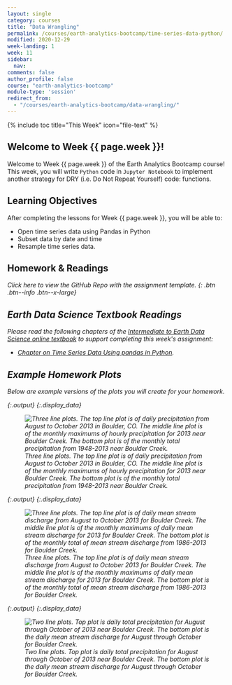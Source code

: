 ```yaml
---
layout: single
category: courses
title: "Data Wrangling"
permalink: /courses/earth-analytics-bootcamp/time-series-data-python/
modified: 2020-12-29
week-landing: 1
week: 11
sidebar:
  nav:
comments: false
author_profile: false
course: "earth-analytics-bootcamp"
module-type: 'session'
redirect_from:
  - "/courses/earth-analytics-bootcamp/data-wrangling/"
---
```



{% include toc title="This Week" icon="file-text" %}

<div class="notice--info" markdown="1">

## <i class="fa fa-ship" aria-hidden="true"></i> Welcome to Week {{ page.week }}!

Welcome to Week {{ page.week }} of the Earth Analytics Bootcamp course! This week, you will write `Python` code in `Jupyter Notebook` to implement another strategy for DRY (i.e. Do Not Repeat Yourself) code: functions. 

## <i class="fa fa-graduation-cap" aria-hidden="true"></i> Learning Objectives

After completing the lessons for Week {{ page.week }}, you will be able to:

* Open time series data using Pandas in Python
* Subset data by date and time
* Resample time series data.

## <i class="fa fa-pencil-square-o" aria-hidden="true"></i> Homework & Readings

<a href="https://github.com/earthlab-education/bootcamp-2020-10-time-series-template" target="_blank"> <i class="fa fa-link" aria-hidden="true"></a> Click here to view the GitHub Repo with the assignment template. </a>{: .btn .btn--info .btn--x-large}


## <i class="fa fa-book"></i> Earth Data Science Textbook Readings

Please read the following chapters of the <a href="https://www.earthdatascience.org/courses/use-data-open-source-python"> Intermediate to Earth Data Science online textbook</a> to support completing this week's assignment:

* <a href="https://www.earthdatascience.org/courses/use-data-open-source-python/use-time-series-data-in-python/introduction-to-time-series-in-pandas-python/">Chapter on Time Series Data Using pandas in Python</a>.


</div>

## Example Homework Plots

Below are example versions of the plots you will create for your homework.





{:.output}
{:.display_data}

<figure>

<img src = "{{ site.url }}/images/courses/ea-bootcamp/11-time-series/2019-08-11-time-series-landing-page/2019-08-11-time-series-landing-page_6_0.png" alt = "Three line plots. The top line plot is of daily precipitation from August to October 2013 in Boulder, CO. The middle line plot is of the monthly maximums of hourly precipitation for 2013 near Boulder Creek. The bottom plot is of the monthly total precipitation from 1948-2013 near Boulder Creek.">
<figcaption>Three line plots. The top line plot is of daily precipitation from August to October 2013 in Boulder, CO. The middle line plot is of the monthly maximums of hourly precipitation for 2013 near Boulder Creek. The bottom plot is of the monthly total precipitation from 1948-2013 near Boulder Creek.</figcaption>

</figure>






{:.output}
{:.display_data}

<figure>

<img src = "{{ site.url }}/images/courses/ea-bootcamp/11-time-series/2019-08-11-time-series-landing-page/2019-08-11-time-series-landing-page_8_0.png" alt = "Three line plots. The top line plot is of daily mean stream discharge from August to October 2013 for Boulder Creek. The middle line plot is of the monthly maximums of daily mean stream discharge for 2013 for Boulder Creek. The bottom plot is of the monthly total of mean stream discharge from 1986-2013 for Boulder Creek.">
<figcaption>Three line plots. The top line plot is of daily mean stream discharge from August to October 2013 for Boulder Creek. The middle line plot is of the monthly maximums of daily mean stream discharge for 2013 for Boulder Creek. The bottom plot is of the monthly total of mean stream discharge from 1986-2013 for Boulder Creek.</figcaption>

</figure>





{:.output}
{:.display_data}

<figure>

<img src = "{{ site.url }}/images/courses/ea-bootcamp/11-time-series/2019-08-11-time-series-landing-page/2019-08-11-time-series-landing-page_9_0.png" alt = "Two line plots. Top plot is daily total precipitation for August through October of 2013 near Boulder Creek. The bottom plot is the daily mean stream discharge for August through October for Boulder Creek.">
<figcaption>Two line plots. Top plot is daily total precipitation for August through October of 2013 near Boulder Creek. The bottom plot is the daily mean stream discharge for August through October for Boulder Creek.</figcaption>

</figure>






